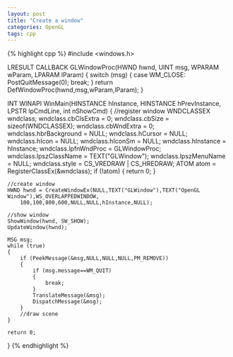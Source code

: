 ```yaml
---
layout: post
title: "Create a window"
categories: OpenGL
tags: cpp
---
```

{% highlight cpp %}
#include <windows.h>

LRESULT CALLBACK GLWindowProc(HWND hwnd, UINT msg, WPARAM wParam, LPARAM lParam)
{
	switch (msg)
	{
	case WM_CLOSE:
		PostQuitMessage(0);
		break;
	}
	return DefWindowProc(hwnd,msg,wParam,lParam);
}

INT WINAPI WinMain(HINSTANCE hInstance, HINSTANCE hPrevInstance, LPSTR lpCmdLine, int nShowCmd)
{
	//register window
	WNDCLASSEX wndclass;
	wndclass.cbClsExtra = 0;
	wndclass.cbSize = sizeof(WNDCLASSEX);
	wndclass.cbWndExtra = 0;
	wndclass.hbrBackground = NULL;
	wndclass.hCursor = NULL;
	wndclass.hIcon = NULL;
	wndclass.hIconSm = NULL;
	wndclass.hInstance = hInstance;
	wndclass.lpfnWndProc = GLWindowProc;
	wndclass.lpszClassName = TEXT("GLWindow");
	wndclass.lpszMenuName = NULL;
	wndclass.style = CS_VREDRAW | CS_HREDRAW;
	ATOM atom = RegisterClassEx(&wndclass);
	if (!atom)
	{
		return 0;
	}

	//create window
	HWND hwnd = CreateWindowEx(NULL,TEXT("GLWindow"),TEXT("OpenGL Window"),WS_OVERLAPPEDWINDOW,
		100,100,800,600,NULL,NULL,hInstance,NULL);

	//show window
	ShowWindow(hwnd, SW_SHOW);
	UpdateWindow(hwnd);

	MSG msg;
	while (true)
	{
		if (PeekMessage(&msg,NULL,NULL,NULL,PM_REMOVE))
		{
			if (msg.message==WM_QUIT)
			{
				break;
			}
			TranslateMessage(&msg);
			DispatchMessage(&msg);
		}
		//draw scene
	}

	return 0;
}
{% endhighlight %}
